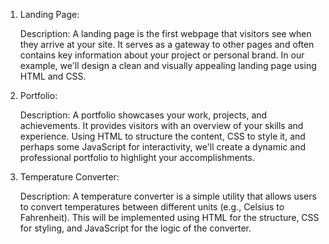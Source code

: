 1. Landing Page:

   Description: A landing page is the first webpage that visitors see when they arrive at your site. It serves as a gateway to other pages and often contains key information about your project or personal brand. In our example, we'll design a clean and visually appealing landing page using HTML and CSS.

2. Portfolio:

    Description: A portfolio showcases your work, projects, and achievements. It provides visitors with an overview of your skills and experience. Using HTML to structure the content, CSS to style it, and perhaps some JavaScript for interactivity, we'll create a dynamic and professional portfolio to highlight your accomplishments.

3. Temperature Converter:

   Description: A temperature converter is a simple utility that allows users to convert temperatures between different units (e.g., Celsius to Fahrenheit). This will be implemented using HTML for the structure, CSS for styling, and JavaScript for the logic of the converter.
